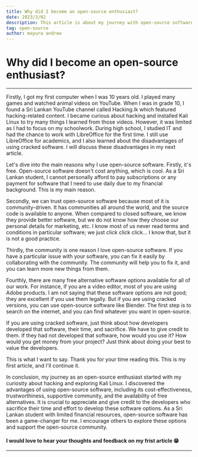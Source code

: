 ```yaml
---
title: Why did I become an open-source enthusiast?
date: 2023/3/02
description: This article is about my journey with open-source software.
tag: open-source
author: mayura andrew
---
```


# Why did I become an open-source enthusiast?
---
Firstly, I got my first computer when I was 10 years old. I played many games and watched animal videos on YouTube. When I was in grade 10, I found a Sri Lankan YouTube channel called Hacking.lk which featured hacking-related content. I became curious about hacking and installed Kali Linux to try many things I learned from those videos. However, it was limited as I had to focus on my schoolwork. During high school, I studied IT and had the chance to work with LibreOffice for the first time. I still use LibreOffice for academics, and I also learned about the disadvantages of using cracked software. I will discuss these disadvantages in my next article.

Let's dive into the main reasons why I use open-source software. Firstly, it's free. Open-source software doesn't cost anything, which is cool. As a Sri Lankan student, I cannot personally afford to pay subscriptions or any payment for software that I need to use daily due to my financial background. This is my main reason.

Secondly, we can trust open-source software because most of it is community-driven. It has communities all around the world, and the source code is available to anyone. When compared to closed software, we know they provide better software, but we do not know how they choose our personal details for marketing, etc. I know most of us never read terms and conditions in particular software; we just click click click... I know that, but it is not a good practice.

Thirdly, the community is one reason I love open-source software. If you have a particular issue with your software, you can fix it easily by collaborating with the community. The community will help you to fix it, and you can learn more new things from them.

Fourthly, there are many free alternative software options available for all of our work. For instance, if you are a video editor, most of you are using Adobe products. I am not saying that these software options are not good; they are excellent if you use them legally. But if you are using cracked versions, you can use open-source software like Blender. The first step is to search on the internet, and you can find whatever you want in open-source.

If you are using cracked software, just think about how developers developed that software, their time, and sacrifice. We have to give credit to them. If they had not developed that software, how would you use it? How would you get money from your project? Just think about doing your best to value the developers.

This is what I want to say. Thank you for your time reading this. This is my first article, and I'll continue it.

In conclusion, my journey as an open-source enthusiast started with my curiosity about hacking and exploring Kali Linux. I discovered the advantages of using open-source software, including its cost-effectiveness, trustworthiness, supportive community, and the availability of free alternatives. It is crucial to appreciate and give credit to the developers who sacrifice their time and effort to develop these software options. As a Sri Lankan student with limited financial resources, open-source software has been a game-changer for me. I encourage others to explore these options and support the open-source community.

#### I would love to hear your thoughts and feedback on my frist article 😁
---